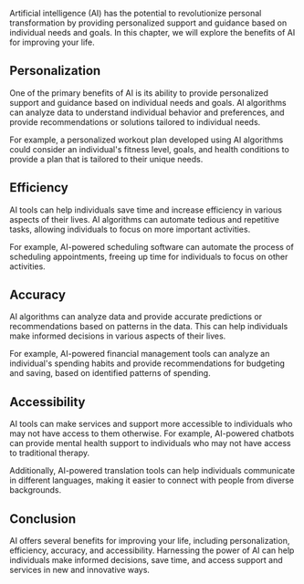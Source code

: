 

Artificial intelligence (AI) has the potential to revolutionize personal transformation by providing personalized support and guidance based on individual needs and goals. In this chapter, we will explore the benefits of AI for improving your life.

Personalization
---------------

One of the primary benefits of AI is its ability to provide personalized support and guidance based on individual needs and goals. AI algorithms can analyze data to understand individual behavior and preferences, and provide recommendations or solutions tailored to individual needs.

For example, a personalized workout plan developed using AI algorithms could consider an individual's fitness level, goals, and health conditions to provide a plan that is tailored to their unique needs.

Efficiency
----------

AI tools can help individuals save time and increase efficiency in various aspects of their lives. AI algorithms can automate tedious and repetitive tasks, allowing individuals to focus on more important activities.

For example, AI-powered scheduling software can automate the process of scheduling appointments, freeing up time for individuals to focus on other activities.

Accuracy
--------

AI algorithms can analyze data and provide accurate predictions or recommendations based on patterns in the data. This can help individuals make informed decisions in various aspects of their lives.

For example, AI-powered financial management tools can analyze an individual's spending habits and provide recommendations for budgeting and saving, based on identified patterns of spending.

Accessibility
-------------

AI tools can make services and support more accessible to individuals who may not have access to them otherwise. For example, AI-powered chatbots can provide mental health support to individuals who may not have access to traditional therapy.

Additionally, AI-powered translation tools can help individuals communicate in different languages, making it easier to connect with people from diverse backgrounds.

Conclusion
----------

AI offers several benefits for improving your life, including personalization, efficiency, accuracy, and accessibility. Harnessing the power of AI can help individuals make informed decisions, save time, and access support and services in new and innovative ways.
